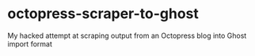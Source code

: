 octopress-scraper-to-ghost
==========================

My hacked attempt at scraping output from an Octopress blog into Ghost import format
